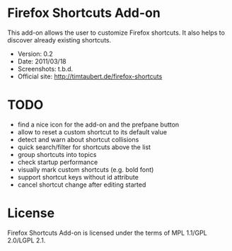 # Firefox Shortcuts Add-on

This add-on allows the user to customize Firefox shortcuts. It also helps to
discover already existing shortcuts.

- Version: 0.2
- Date: 2011/03/18
- Screenshots: t.b.d.
- Official site: <http://timtaubert.de/firefox-shortcuts>

# TODO

* find a nice icon for the add-on and the prefpane button
* allow to reset a custom shortcut to its default value
* detect and warn about shortcut collisions
* quick search/filter for shortcuts above the list
* group shortcuts into topics
* check startup performance
* visually mark custom shortcuts (e.g. bold font)
* support shortcut keys without id attribute
* cancel shortcut change after editing started

# License

Firefox Shortcuts Add-on is licensed under the terms of MPL 1.1/GPL 2.0/LGPL 2.1.
